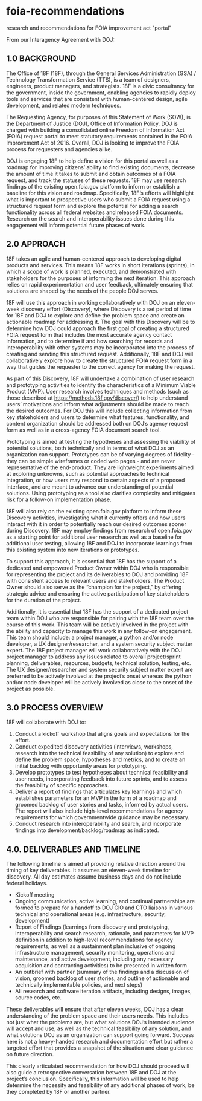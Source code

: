 # foia-recommendations
research and recommendations for FOIA improvement act "portal"

From our Interagency Agreement with DOJ:

## 1.0		BACKGROUND

The Office of 18F (18F), through the General Services Administration (GSA) / Technology Transformation Service (TTS), is a team of designers, engineers, product managers, and strategists. 18F is a civic consultancy for the government, inside the government, enabling agencies to rapidly deploy tools and services that are consistent with human-centered design, agile development, and related modern techniques.

The Requesting Agency, for purposes of this Statement of Work (SOW), is the Department of Justice (DOJ), Office of Information Policy. DOJ is charged with building a consolidated online Freedom of Information Act (FOIA) request portal to meet statutory requirements contained in the FOIA Improvement Act of 2016. Overall, DOJ is looking to improve the FOIA process for requesters and agencies alike. 

DOJ is engaging 18F to help define a vision for this portal as well as a roadmap for improving citizens’ ability to find existing documents, decrease the amount of time it takes to submit and obtain outcomes of a FOIA request, and track the statuses of these requests. 18F may use research findings of the existing open.foia.gov platform to inform or establish a baseline for this vision and roadmap. Specifically, 18F’s efforts will highlight what is important to prospective users who submit a FOIA request using a structured request form and explore the potential for adding a search functionality across all federal websites and released FOIA documents. Research on the search and interoperability issues done during this engagement will inform potential future phases of work. 

## 2.0		APPROACH 

18F takes an agile and human-centered approach to developing digital products and services. This means 18F works in short iterations (sprints), in which a scope of work is planned, executed, and demonstrated with stakeholders for the purposes of informing the next iteration. This approach relies on rapid experimentation and user feedback, ultimately ensuring that solutions are shaped by the needs of the people DOJ serves.

18F will use this approach in working collaboratively with DOJ on an eleven-week discovery effort (Discovery), where Discovery is a set period of time for 18F and DOJ to explore and define the problem space and create an actionable roadmap for addressing it. The goal with this Discovery will be to determine how DOJ could approach the first goal of creating a structured FOIA request form that includes the most accurate agency contact information, and to determine if and how searching for records and interoperability with other systems may be incorporated into the process of creating and sending this structured request. Additionally, 18F and DOJ will collaboratively explore how to create the structured FOIA request form in a way that guides the requester to the correct agency for making the request.

As part of this Discovery, 18F will undertake a combination of user research and prototyping activities to identify the characteristics of a Minimum Viable Product (MVP). User research involves techniques and methods (such as those described at https://methods.18f.gov/discover/) to help understand users’ motivations and inform what adjustments should be made to reach the desired outcomes. For DOJ this will include collecting information from key stakeholders and users to determine what features, functionality, and content organization should be addressed both on DOJ’s agency request form as well as in a cross-agency FOIA document search tool. 

Prototyping is aimed at testing the hypotheses and assessing the viability of potential solutions, both technically and in terms of what DOJ as an organization can support. Prototypes can be of varying degrees of fidelity - they can be simple wireframes or coded web pages - and are never representative of the end-product. They are lightweight experiments aimed at exploring unknowns, such as potential approaches to technical integration, or how users may respond to certain aspects of a proposed interface, and are meant to advance our understanding of potential solutions. Using prototyping as a tool also clarifies complexity and mitigates risk for a follow-on implementation phase.

18F will also rely on the existing open.foia.gov platform to inform these Discovery activities, investigating what it currently offers and how users interact with it in order to potentially reach our desired outcomes sooner during Discovery. 18F may employ findings from research of open.foia.gov as a starting point for additional user research as well as a baseline for additional user testing, allowing 18F and DOJ to incorporate learnings from this existing system into new iterations or prototypes. 

To support this approach, it is essential that 18F has the support of a dedicated and empowered Product Owner within DOJ who is responsible for representing the project and its deliverables to DOJ and providing 18F with consistent access to relevant users and stakeholders. The Product Owner should also serve as the “champion for the project,” by offering strategic advice and ensuring the active participation of key stakeholders for the duration of the project. 

Additionally, it is essential that 18F has the support of a dedicated project team within DOJ who are responsible for pairing with the 18F team over the course of this work. This team will be actively involved in the project with the ability and capacity to manage this work in any follow-on engagement. This team should include: a project manager, a python and/or node developer, a UX designer/researcher, and a system security subject matter expert. The 18F project manager will work collaboratively with the DOJ project manager to address any issues related to overall project/sprint planning, deliverables, resources, budgets, technical solution, testing, etc. The UX designer/researcher and system security subject matter expert are preferred to be actively involved at the project’s onset whereas the python and/or node developer will be actively involved as close to the onset of the project as possible.

## 3.0  		PROCESS OVERVIEW

18F will collaborate with DOJ to: 

1. Conduct a kickoff workshop that aligns goals and expectations for the effort. 
1. Conduct expedited discovery activities (interviews, workshops, research into the technical feasibility of any solution) to explore and define the problem space, hypotheses and metrics, and to create an initial backlog with opportunity areas for prototyping.
1. Develop prototypes to test hypotheses about technical feasibility and user needs, incorporating feedback into future sprints, and to assess the feasibility of specific approaches. 
1. Deliver a report of findings that articulates key learnings and which establishes parameters for an MVP in the form of a roadmap and groomed backlog of user stories and tasks, informed by actual users. The report will also include high-level recommendations for agency requirements for which governmentwide guidance may be necessary.
1. Conduct research into interoperability and search, and incorporate findings into development/backlog/roadmap as indicated.

## 4.0.		DELIVERABLES AND TIMELINE		

The following timeline is aimed at providing relative direction around the timing of key deliverables. It assumes an eleven-week timeline for discovery. All day estimates assume business days and do not include federal holidays.

- Kickoff meeting
- Ongoing communication, active learning, and continual partnerships are formed to prepare for a handoff to DOJ CIO and CTO liaisons in various technical and operational areas (e.g. infrastructure, security, development) 
- Report of Findings (learnings from discovery and prototyping, interoperability and search  research, rationale, and parameters for MVP definition in addition to high-level recommendations for agency requirements, as well as a sustainment plan inclusive of ongoing infrastructure management, security monitoring, operations and maintenance, and active development, including any necessary acquisition and contracting activities) to be presented in written form
- An outbrief with partner (summary of the findings and a discussion of vision, groomed backlog of user stories, and outline of actionable and technically implementable policies, and next steps) 
- All research and software iteration artifacts, including designs, images, source codes, etc.

These deliverables will ensure that after eleven weeks, DOJ has a clear understanding of the problem space and their users needs. This includes not just what the problems are, but what solutions DOJ’s intended audience will accept and use, as well as the technical feasibility of any solution, and what solutions DOJ as an organization can support going forward. Success here is not a heavy-handed research and documentation effort but rather a targeted effort that provides a snapshot of the situation and clear guidance on future direction.

This clearly articulated recommendation for how DOJ should proceed will also guide a retrospective conversation between 18F and DOJ at the project’s conclusion. Specifically, this information will be used to help determine the necessity and feasibility of any additional phases of work, be they completed by 18F or another partner.
